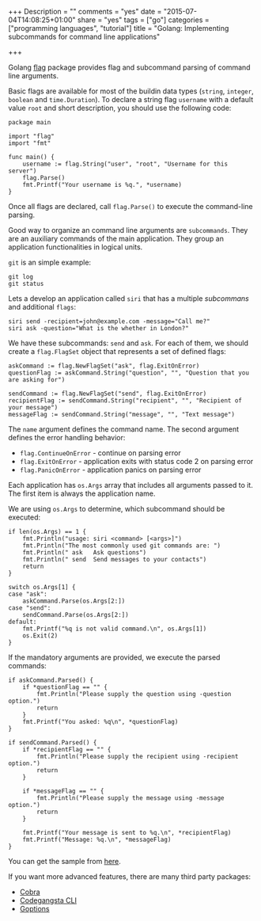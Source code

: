 +++
Description = ""
comments = "yes"
date = "2015-07-04T14:08:25+01:00"
share = "yes"
tags = ["go"]
categories = ["programming languages", "tutorial"]
title = "Golang: Implementing subcommands for command line applications"

+++

Golang [flag](https://golang.org/pkg/flag/) package provides flag and
subcommand parsing of command line arguments.

Basic flags are available for most of the buildin data types (`string`, `integer`,
`boolean` and `time.Duration`). To declare a string flag `username` with a default
value `root` and short description, you should use the following code:

```
package main

import "flag"
import "fmt"

func main() {
    username := flag.String("user", "root", "Username for this server")
    flag.Parse()
    fmt.Printf("Your username is %q.", *username)
}
```

Once all flags are declared, call `flag.Parse()` to execute 
the command-line parsing.

Good way to organize an command line arguments are `subcommands`. They are 
an auxiliary commands of the main application. They group an application 
functionalities in logical units. 

`git` is an simple example: 

```
git log
git status
```

Lets a develop an application called `siri` that has a
multiple *subcommans* and additional `flags`:

```
siri send -recipient=john@example.com -message="Call me?" 
siri ask -question="What is the whether in London?"
```

We have these subcommands: `send` and `ask`. For each of them,
we should create a `flag.FlagSet` object that represents a set of defined flags:

```
askCommand := flag.NewFlagSet("ask", flag.ExitOnError)
questionFlag := askCommand.String("question", "", "Question that you are asking for")

sendCommand := flag.NewFlagSet("send", flag.ExitOnError)
recipientFlag := sendCommand.String("recipient", "", "Recipient of your message")
messageFlag := sendCommand.String("message", "", "Text message")
```

The `name` argument defines the command name. The second argument defines the 
error handling behavior:

- `flag.ContinueOnError` - continue on parsing error
- `flag.ExitOnError` - application exits with status code 2 on parsing error
- `flag.PanicOnError` - application panics on parsing error

Each application has `os.Args` array that includes all arguments passed to it. 
The first item is always the application name. 

We are using `os.Args` to determine, which subcommand should be executed:

```
if len(os.Args) == 1 {
	fmt.Println("usage: siri <command> [<args>]")
	fmt.Println("The most commonly used git commands are: ")
	fmt.Println(" ask   Ask questions")
	fmt.Println(" send  Send messages to your contacts")
	return
}

switch os.Args[1] {
case "ask":
	askCommand.Parse(os.Args[2:])
case "send":
	sendCommand.Parse(os.Args[2:])
default:
	fmt.Printf("%q is not valid command.\n", os.Args[1])
	os.Exit(2)
}
```

If the mandatory arguments are provided, we execute the parsed commands:

```
if askCommand.Parsed() {
	if *questionFlag == "" {
		fmt.Println("Please supply the question using -question option.")
		return
	}
	fmt.Printf("You asked: %q\n", *questionFlag)
}

if sendCommand.Parsed() {
	if *recipientFlag == "" {
		fmt.Println("Please supply the recipient using -recipient option.")
		return
	}

	if *messageFlag == "" {
		fmt.Println("Please supply the message using -message option.")
		return
	}

	fmt.Printf("Your message is sent to %q.\n", *recipientFlag)
	fmt.Printf("Message: %q.\n", *messageFlag)
}
```

You can get the sample from [here](https://gist.github.com/svett/a6f02026270b443d5e46).

If you want more advanced features, there are many third party packages:

- [Cobra](https://github.com/spf13/cobra)
- [Codegangsta CLI](https://github.com/codegangsta/cli)
- [Goptions](https://github.com/voxelbrain/goptions)
